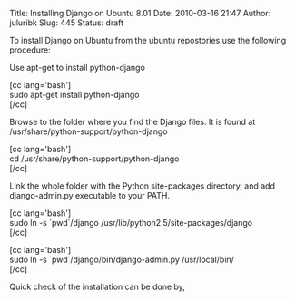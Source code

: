 Title: Installing Django on Ubuntu 8.01
Date: 2010-03-16 21:47
Author: juluribk
Slug: 445
Status: draft

To install Django on Ubuntu from the ubuntu repostories use the following procedure:

Use apt-get to install python-django

\[cc lang='bash'\]  
sudo apt-get install python-django  
\[/cc\]

Browse to the folder where you find the Django files. It is found at /usr/share/python-support/python-django

\[cc lang='bash'\]  
cd /usr/share/python-support/python-django  
\[/cc\]

Link the whole folder with the Python site-packages directory, and add django-admin.py executable to your PATH.

\[cc lang='bash'\]  
sudo ln -s \`pwd\`/django /usr/lib/python2.5/site-packages/django  
\[/cc\]

\[cc lang='bash'\]  
sudo ln -s \`pwd\`/django/bin/django-admin.py /usr/local/bin/  
\[/cc\]

Quick check of the installation can be done by,

<div id="_mcePaste" style="overflow: hidden; position: absolute; left: -10000px; top: 0px; width: 1px; height: 1px;">

\[cc lang='bash'\]  
sudo apt-get install python-django  
\[/cc\]

</div>
